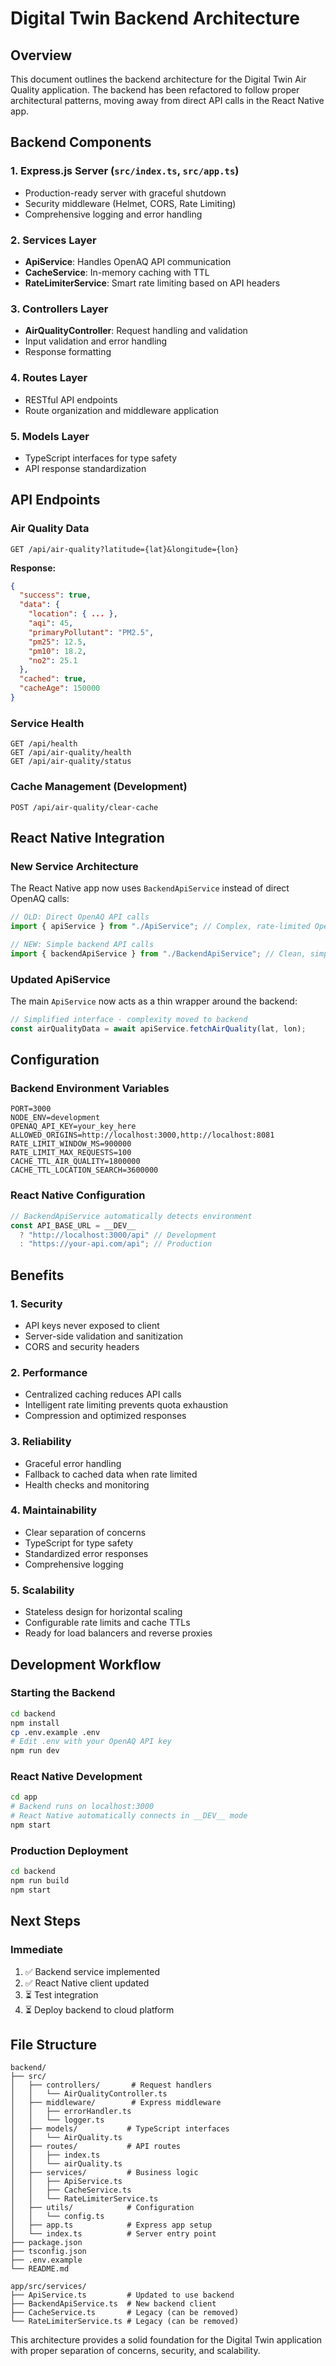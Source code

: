 # Digital Twin Backend Architecture

## Overview

This document outlines the backend architecture for the Digital Twin Air Quality application. The backend has been refactored to follow proper architectural patterns, moving away from direct API calls in the React Native app.

## Backend Components

### 1. **Express.js Server** (`src/index.ts`, `src/app.ts`)

- Production-ready server with graceful shutdown
- Security middleware (Helmet, CORS, Rate Limiting)
- Comprehensive logging and error handling

### 2. **Services Layer**

- **ApiService**: Handles OpenAQ API communication
- **CacheService**: In-memory caching with TTL
- **RateLimiterService**: Smart rate limiting based on API headers

### 3. **Controllers Layer**

- **AirQualityController**: Request handling and validation
- Input validation and error handling
- Response formatting

### 4. **Routes Layer**

- RESTful API endpoints
- Route organization and middleware application

### 5. **Models Layer**

- TypeScript interfaces for type safety
- API response standardization

## API Endpoints

### Air Quality Data

```
GET /api/air-quality?latitude={lat}&longitude={lon}
```

**Response:**

```json
{
  "success": true,
  "data": {
    "location": { ... },
    "aqi": 45,
    "primaryPollutant": "PM2.5",
    "pm25": 12.5,
    "pm10": 18.2,
    "no2": 25.1
  },
  "cached": true,
  "cacheAge": 150000
}
```

### Service Health

```
GET /api/health
GET /api/air-quality/health
GET /api/air-quality/status
```

### Cache Management (Development)

```
POST /api/air-quality/clear-cache
```

## React Native Integration

### New Service Architecture

The React Native app now uses `BackendApiService` instead of direct OpenAQ calls:

```typescript
// OLD: Direct OpenAQ API calls
import { apiService } from "./ApiService"; // Complex, rate-limited OpenAQ client

// NEW: Simple backend API calls
import { backendApiService } from "./BackendApiService"; // Clean, simple HTTP client
```

### Updated ApiService

The main `ApiService` now acts as a thin wrapper around the backend:

```typescript
// Simplified interface - complexity moved to backend
const airQualityData = await apiService.fetchAirQuality(lat, lon);
```

## Configuration

### Backend Environment Variables

```env
PORT=3000
NODE_ENV=development
OPENAQ_API_KEY=your_key_here
ALLOWED_ORIGINS=http://localhost:3000,http://localhost:8081
RATE_LIMIT_WINDOW_MS=900000
RATE_LIMIT_MAX_REQUESTS=100
CACHE_TTL_AIR_QUALITY=1800000
CACHE_TTL_LOCATION_SEARCH=3600000
```

### React Native Configuration

```typescript
// BackendApiService automatically detects environment
const API_BASE_URL = __DEV__
  ? "http://localhost:3000/api" // Development
  : "https://your-api.com/api"; // Production
```

## Benefits

### 1. **Security**

- API keys never exposed to client
- Server-side validation and sanitization
- CORS and security headers

### 2. **Performance**

- Centralized caching reduces API calls
- Intelligent rate limiting prevents quota exhaustion
- Compression and optimized responses

### 3. **Reliability**

- Graceful error handling
- Fallback to cached data when rate limited
- Health checks and monitoring

### 4. **Maintainability**

- Clear separation of concerns
- TypeScript for type safety
- Standardized error responses
- Comprehensive logging

### 5. **Scalability**

- Stateless design for horizontal scaling
- Configurable rate limits and cache TTLs
- Ready for load balancers and reverse proxies

## Development Workflow

### Starting the Backend

```bash
cd backend
npm install
cp .env.example .env
# Edit .env with your OpenAQ API key
npm run dev
```

### React Native Development

```bash
cd app
# Backend runs on localhost:3000
# React Native automatically connects in __DEV__ mode
npm start
```

### Production Deployment

```bash
cd backend
npm run build
npm start
```

## Next Steps

### Immediate

1. ✅ Backend service implemented
2. ✅ React Native client updated
3. ⏳ Test integration
4. ⏳ Deploy backend to cloud platform

## File Structure

```
backend/
├── src/
│   ├── controllers/       # Request handlers
│   │   └── AirQualityController.ts
│   ├── middleware/        # Express middleware
│   │   ├── errorHandler.ts
│   │   └── logger.ts
│   ├── models/           # TypeScript interfaces
│   │   └── AirQuality.ts
│   ├── routes/           # API routes
│   │   ├── index.ts
│   │   └── airQuality.ts
│   ├── services/         # Business logic
│   │   ├── ApiService.ts
│   │   ├── CacheService.ts
│   │   └── RateLimiterService.ts
│   ├── utils/            # Configuration
│   │   └── config.ts
│   ├── app.ts            # Express app setup
│   └── index.ts          # Server entry point
├── package.json
├── tsconfig.json
├── .env.example
└── README.md

app/src/services/
├── ApiService.ts         # Updated to use backend
├── BackendApiService.ts  # New backend client
├── CacheService.ts       # Legacy (can be removed)
└── RateLimiterService.ts # Legacy (can be removed)
```

This architecture provides a solid foundation for the Digital Twin application with proper separation of concerns, security, and scalability.
